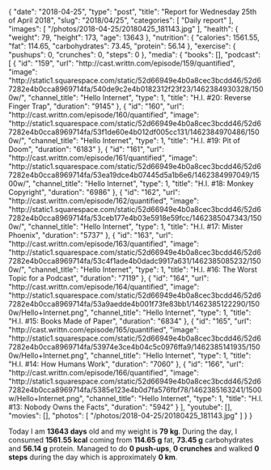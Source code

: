 {
    "date": "2018-04-25",
    "type": "post",
    "title": "Report for Wednesday 25th of April 2018",
    "slug": "2018\/04\/25",
    "categories": [
        "Daily report"
    ],
    "images": [
        "\/photos\/2018-04-25\/20180425_181143.jpg"
    ],
    "health": {
        "weight": 79,
        "height": 173,
        "age": 13643
    },
    "nutrition": {
        "calories": 1561.55,
        "fat": 114.65,
        "carbohydrates": 73.45,
        "protein": 56.14
    },
    "exercise": {
        "pushups": 0,
        "crunches": 0,
        "steps": 0
    },
    "media": {
        "books": [],
        "podcast": [
            {
                "id": "159",
                "url": "http:\/\/cast.writtn.com\/episode\/159\/quantified",
                "image": "http:\/\/static1.squarespace.com\/static\/52d66949e4b0a8cec3bcdd46\/52d67282e4b0cca8969714fa\/540de9c2e4b0182312f23f23\/1462384930328\/1500w\/",
                "channel_title": "Hello Internet",
                "type": 1,
                "title": "H.I. #20: Reverse Finger Trap",
                "duration": "9145"
            },
            {
                "id": "160",
                "url": "http:\/\/cast.writtn.com\/episode\/160\/quantified",
                "image": "http:\/\/static1.squarespace.com\/static\/52d66949e4b0a8cec3bcdd46\/52d67282e4b0cca8969714fa\/53f1de60e4b012df005cc131\/1462384970486\/1500w\/",
                "channel_title": "Hello Internet",
                "type": 1,
                "title": "H.I. #19: Pit of Doom",
                "duration": "6183"
            },
            {
                "id": "161",
                "url": "http:\/\/cast.writtn.com\/episode\/161\/quantified",
                "image": "http:\/\/static1.squarespace.com\/static\/52d66949e4b0a8cec3bcdd46\/52d67282e4b0cca8969714fa\/53ea19dce4b07445d5a1b6e6\/1462384997049\/1500w\/",
                "channel_title": "Hello Internet",
                "type": 1,
                "title": "H.I. #18: Monkey Copyright",
                "duration": "6986"
            },
            {
                "id": "162",
                "url": "http:\/\/cast.writtn.com\/episode\/162\/quantified",
                "image": "http:\/\/static1.squarespace.com\/static\/52d66949e4b0a8cec3bcdd46\/52d67282e4b0cca8969714fa\/53ceb177e4b03e5918e59fcc\/1462385047343\/1500w\/",
                "channel_title": "Hello Internet",
                "type": 1,
                "title": "H.I. #17: Mister Phoenix",
                "duration": "5737"
            },
            {
                "id": "163",
                "url": "http:\/\/cast.writtn.com\/episode\/163\/quantified",
                "image": "http:\/\/static1.squarespace.com\/static\/52d66949e4b0a8cec3bcdd46\/52d67282e4b0cca8969714fa\/53c4f1ade4b0dadc9917a631\/1462385085232\/1500w\/",
                "channel_title": "Hello Internet",
                "type": 1,
                "title": "H.I. #16: The Worst Topic for a Podcast",
                "duration": "7119"
            },
            {
                "id": "164",
                "url": "http:\/\/cast.writtn.com\/episode\/164\/quantified",
                "image": "http:\/\/static1.squarespace.com\/static\/52d66949e4b0a8cec3bcdd46\/52d67282e4b0cca8969714fa\/53a9aedde4b001f73fe83bb1\/1462385122290\/1500w\/Hello+Internet.png",
                "channel_title": "Hello Internet",
                "type": 1,
                "title": "H.I. #15: Books Made of Paper",
                "duration": "6834"
            },
            {
                "id": "165",
                "url": "http:\/\/cast.writtn.com\/episode\/165\/quantified",
                "image": "http:\/\/static1.squarespace.com\/static\/52d66949e4b0a8cec3bcdd46\/52d67282e4b0cca8969714fa\/53974e3ce4b04c5c0976ffa9\/1462385141935\/1500w\/Hello+Internet.png",
                "channel_title": "Hello Internet",
                "type": 1,
                "title": "H.I. #14: How Humans Work",
                "duration": "7060"
            },
            {
                "id": "166",
                "url": "http:\/\/cast.writtn.com\/episode\/166\/quantified",
                "image": "http:\/\/static1.squarespace.com\/static\/52d66949e4b0a8cec3bcdd46\/52d67282e4b0cca8969714fa\/5385e123e4b0d7fa576fbf78\/1462385163241\/1500w\/Hello+Internet.png",
                "channel_title": "Hello Internet",
                "type": 1,
                "title": "H.I. #13: Nobody Owns the Facts",
                "duration": "5942"
            }
        ],
        "youtube": [],
        "movies": [],
        "photos": [
            "\/photos\/2018-04-25\/20180425_181143.jpg"
        ]
    }
}

Today I am <strong>13643 days</strong> old and my weight is <strong>79 kg</strong>. During the day, I consumed <strong>1561.55 kcal</strong> coming from <strong>114.65 g</strong> fat, <strong>73.45 g</strong> carbohydrates and <strong>56.14 g</strong> protein. Managed to do <strong>0 push-ups</strong>, <strong>0 crunches</strong> and walked <strong>0 steps</strong> during the day which is approximately <strong>0 km</strong>.